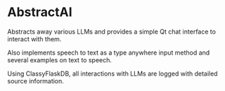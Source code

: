 # AbstractAI

Abstracts away various LLMs and provides a simple Qt chat interface to interact with them.

Also implements speech to text as a type anywhere input method and several examples on text to speech.

Using ClassyFlaskDB, all interactions with LLMs are logged with detailed source information.